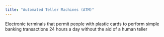 ```yaml
---
title: "Automated Teller Machines (ATM)"
---
```

Electronic terminals that permit people with plastic cards to perform simple banking transactions 24 hours a day without the aid of a human teller

